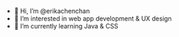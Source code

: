 - 👋 Hi, I’m @erikachenchan
- 👀 I’m interested in web app development & UX design
- 🌱 I’m currently learning Java & CSS


<!---
erikachenchan/erikachenchan is a ✨ special ✨ repository because its `README.md` (this file) appears on your GitHub profile.
You can click the Preview link to take a look at your changes.
--->
